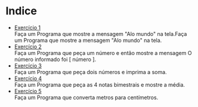 # Indice

* [Exercício 1](https://github.com/Kauan-Santos/Lista-de-exercicios-Python/blob/main/Lista-de-Exercicios-Python-Brasil/1-Estrutura-Sequencial/Exercicio1.py)  
Faça um Programa que mostre a mensagem "Alo mundo" na tela.Faça um Programa que mostre a mensagem "Alo mundo" na tela.  
* [Exercício 2](https://github.com/Kauan-Santos/Lista-de-exercicios-Python/blob/main/Lista-de-Exercicios-Python-Brasil/1-Estrutura-Sequencial/Exercicio2.py)  
Faça um Programa que peça um número e então mostre a mensagem O número informado foi [ número ].
* [Exercício 3](https://github.com/Kauan-Santos/Lista-de-exercicios-Python/blob/main/Lista-de-Exercicios-Python-Brasil/1-Estrutura-Sequencial/Exercicio3.py)  
Faça um Programa que peça dois números e imprima a soma.
* [Exercício 4](https://github.com/Kauan-Santos/Lista-de-exercicios-Python/blob/main/Lista-de-Exercicios-Python-Brasil/1-Estrutura-Sequencial/Exercicio4.py)  
Faça um Programa que peça as 4 notas bimestrais e mostre a média.
* [Exercício 5](https://github.com/Kauan-Santos/Lista-de-exercicios-Python/blob/main/Lista-de-Exercicios-Python-Brasil/1-Estrutura-Sequencial/Exercicio5.py)  
Faça um Programa que converta metros para centímetros.